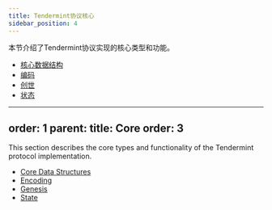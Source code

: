 ```yaml
---
title: Tendermint协议核心
sidebar_position: 4
---
```


本节介绍了Tendermint协议实现的核心类型和功能。

- [核心数据结构](./data_structures.md)
- [编码](./encoding.md)
- [创世](./genesis.md)
- [状态](./state.md)


---
order: 1
parent:
  title: Core
  order: 3
---

This section describes the core types and functionality of the Tendermint protocol implementation.

- [Core Data Structures](./data_structures.md)
- [Encoding](./encoding.md)
- [Genesis](./genesis.md)
- [State](./state.md)
